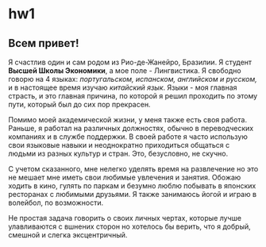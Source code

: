 # hw1
## Всем привет!

Я счастлив один и cам родом из Рио-де-Жанейро, Бразилии. Я студент **Высшей Школы Экономики**, а мое поле - Лингвистика. Я свободно говорю на 4 языках: *португальском, испанском, английском и русском,* и в настоящее время изучаю *китайский язык*. Языки - моя главная страсть, и это главная причина, по которой я решил проходить по этому пути, который был до сих пор прекрасен.

Помимо моей академической жизни, у меня также есть своя работа. Раньше, я работал на различных должностях, обычно в переводческих компаниях и в службе поддержки. В своей работе я часто использую свои языковые навыки и неоднократно приходиться общаться с людьми из разных культур и стран. Это, безусловно, не скучно.

С учетом сказанного, мне нелегко уделять время на развлечение но это не мешает мне иметь свои любимые увлечения и занятия. Обожаю ходить в кино, гулять по паркам и безумно люблю побывать в японских ресторанах с любимыми друзьями. Я также занимаюсь йогой и играю в волейбол, по возможности.

Не простая задача говорить о своих личных чертах, которые лучше улавливаются с вшнених сторон но хотелось бы верить, что я добрый, смешной и слегка эксцентричный. 


